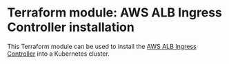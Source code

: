 # Terraform module: AWS ALB Ingress Controller installation

This Terraform module can be used to install the [AWS ALB Ingress Controller](https://github.com/kubernetes-sigs/aws-alb-ingress-controller)
into a Kubernetes cluster.
